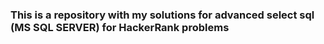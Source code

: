 ### This is a repository with my solutions for advanced select sql (MS SQL SERVER) for HackerRank problems


